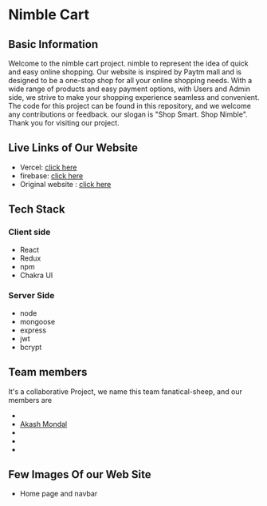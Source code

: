 # Nimble Cart

## Basic Information
Welcome to the nimble cart project. nimble to represent the idea of quick and easy online shopping.
Our website is inspired by Paytm mall and is designed to be a one-stop shop for all your online shopping needs. 
With a wide range of products and easy payment options, with Users and Admin side, we strive to make your 
shopping experience seamless and convenient. The code for this project can be found in this repository, and we welcome any contributions or feedback.
our slogan is "Shop Smart. Shop Nimble".
Thank you for visiting our project.

## Live Links of Our Website
- Vercel: [click here](https://paytmmall.com/)
- firebase: [click here](https://paytmmall.com/)
- Original website : [click here](https://paytmmall.com/)

## Tech Stack
### Client side                  
- React
- Redux
- npm
- Chakra UI

### Server Side
- node
- mongoose
- express
- jwt
- bcrypt

## Team members
It's a collaborative Project, we name this team fanatical-sheep, and our members are 

-
- [Akash Mondal](https://iakashmondal.github.io/)
-
-
-

## Few Images Of our Web Site
- Home page and navbar

